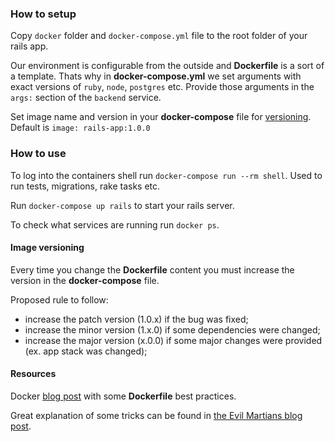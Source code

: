 ### How to setup

Copy `docker` folder and `docker-compose.yml` file to the root folder of your rails app.

Our environment is configurable from the outside and **Dockerfile** is a sort of a template.
Thats why in **docker-compose.yml** we set arguments with exact versions of `ruby`, `node`, `postgres` etc.
Provide those arguments in the `args:` section of the `backend` service.

Set image name and version in your **docker-compose** file for [versioning](#image-versioning).
Default is `image: rails-app:1.0.0`


### How to use

To log into the containers shell run `docker-compose run --rm shell`. Used to run tests, migrations, rake tasks etc.

Run `docker-compose up rails` to start your rails server.

To check what services are running run `docker ps`.

#### Image versioning

Every time you change the **Dockerfile** content you must increase the version in the **docker-compose** file.

Proposed rule to follow:

- increase the patch version (1.0.x) if the bug was fixed;
- increase the minor version (1.x.0) if some dependencies were changed;
- increase the major version (x.0.0) if some major changes were provided (ex. app stack was changed);


#### Resources

Docker [blog post](https://blog.docker.com/2019/07/intro-guide-to-dockerfile-best-practices/) with some **Dockerfile** best practices.

Great explanation of some tricks can be found in [the Evil Martians blog post](https://evilmartians.com/chronicles/ruby-on-whales-docker-for-ruby-rails-development).
